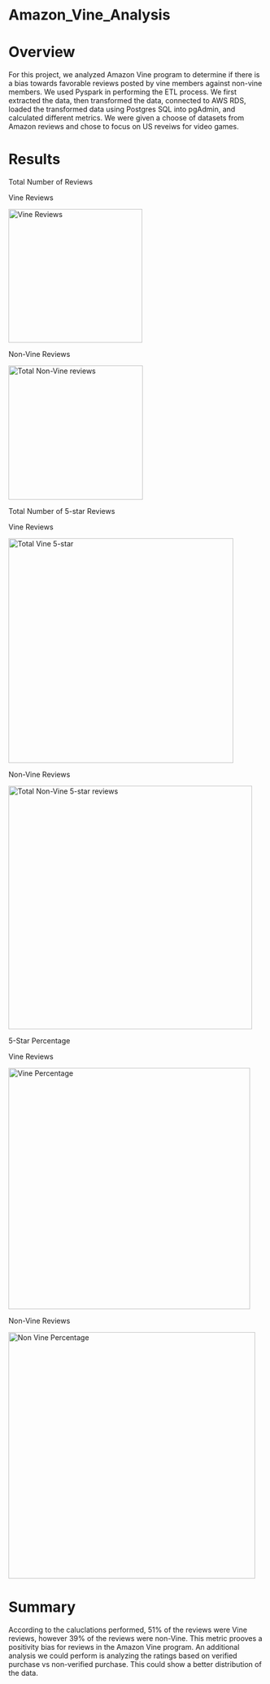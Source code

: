 # Amazon_Vine_Analysis
# Overview
For this project, we analyzed Amazon Vine program to determine if there is a bias towards favorable reviews posted by vine members against non-vine members. We used Pyspark in performing the ETL process. We first extracted the data, then transformed the data, connected to AWS RDS, loaded the transformed data using Postgres SQL into pgAdmin, and calculated different metrics. We were given a choose of datasets from Amazon reviews and chose to focus on US reveiws for video games.
# Results

Total Number of Reviews

Vine Reviews

<img width="263" alt="Vine Reviews" src="https://user-images.githubusercontent.com/105119376/187051483-6e22f364-38e7-4bce-b1cc-9c2a5b3e598b.png">

Non-Vine Reviews

<img width="264" alt="Total Non-Vine reviews" src="https://user-images.githubusercontent.com/105119376/187051492-50046a0a-0d76-47d9-85ea-2395bcc5d73e.png">

Total Number of 5-star Reviews

Vine Reviews 

<img width="442" alt="Total Vine 5-star" src="https://user-images.githubusercontent.com/105119376/187051496-685466be-c5d6-48b6-a870-7f00629ab323.png">

Non-Vine Reviews

<img width="479" alt="Total Non-Vine 5-star reviews" src="https://user-images.githubusercontent.com/105119376/187051502-c089da93-652a-4189-befa-889ea7355527.png">

5-Star Percentage

Vine Reviews

<img width="475" alt="Vine Percentage" src="https://user-images.githubusercontent.com/105119376/187051506-eb61488d-f4d0-457d-b9f7-1e38e7e48741.png">

Non-Vine Reviews

<img width="485" alt="Non Vine Percentage" src="https://user-images.githubusercontent.com/105119376/187051508-e0256a05-f890-4f57-8540-d99bd3a568f5.png">

# Summary 
According to the caluclations performed, 51% of the reviews were Vine reviews, however 39% of the reviews were non-Vine. This metric prooves a positivity bias for reviews in the Amazon Vine program. An additional analysis we could perform is analyzing the ratings based on verified purchase vs non-verified purchase. This could show a better distribution of the data.
